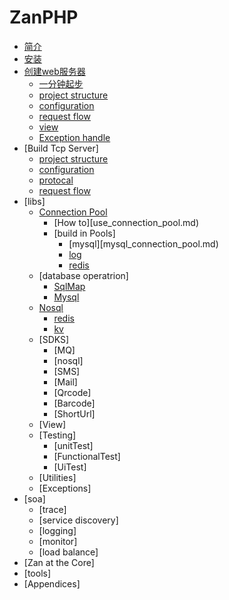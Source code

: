 # ZanPHP

* [简介](README.md)
* [安装](install.md)
* [创建web服务器](web.md)
    * [一分钟起步](web_in_one_minute.md)
    * [project structure](http_project_dir.md)
    * [configuration](http_config.md)
    * [request flow](http_request_flow.md)
    * [view](view.md)
    * [Exception handle](http_exception.md)
* [Build Tcp Server]
    * [project structure](tcp_project_dir.md)
    * [configuration](tcp_config.md)
    * [protocal](thrift.md)
    * [request flow](tcp_request_flow.md)
* [libs]
    * [Connection Pool](connection_pool.md)
        * [How to][use_connection_pool.md)
        * [build in Pools]
            * [mysql][mysql_connection_pool.md)
            * [log](log_connection_pool.md)
            * [redis](redis_connection_pool.md)
    * [database operatrion]
        * [SqlMap](sqlmap.md)
        * [Mysql](mysql.md)
    * [Nosql](nosql.md)
        * [redis](redis.md)
        * [kv](kv.md)
    * [SDKS]
        * [MQ]
        * [nosql]
        * [SMS]
        * [Mail]
        * [Qrcode]
        * [Barcode]
        * [ShortUrl]
    * [View]
    * [Testing]
        * [unitTest]
        * [FunctionalTest]
        * [UiTest]
    * [Utilities]
    * [Exceptions]
* [soa]
    * [trace]
    * [service discovery]
    * [logging]
    * [monitor]
    * [load balance]
* [Zan at the Core]
* [tools]
* [Appendices]

